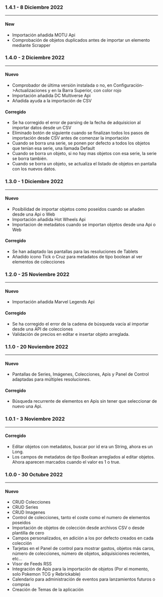 ### 1.4.1 - 8 Diciembre 2022 
***

#### New
 * Importación añadida MOTU Api
 * Comprobación de objetos duplicados antes de importar un elemento mediante Scrapper


### 1.4.0 - 2 Diciembre 2022 
***

#### Nuevo
 * Comprobador de última versión instalada o no, en Configuración->Actualizaciones y en la Barra Superior, con color rojo
 * Importación añadida DC Multiverse Api
 * Añadida ayuda a la importación de CSV

#### Corregido
 * Se ha corregido el error de parsing de la fecha de adquisicion al importar datos desde un CSV
 * Eliminado botón de siguiente cuando se finalizan todos los pasos de importación desde CSV antes de comenzar la importación
 * Cuando se borra una serie, se ponen por defecto a todos los objetos que tenían esa serie, una llamada Default
 * Cuando se borra un objeto, si no hay mas objetos con esa serie, la serie se borra también.
 * Cuando se borra un objeto, se actualiza el listado de objetos en pantalla con los nuevos datos.

### 1.3.0 - 1 Diciembre 2022 
***

#### Nuevo
 * Posibilidad de importar objetos como poseídos cuando se añaden desde una Api o Web
 * Importación añadida Hot Wheels Api
 * Importacion de metadatos cuando se importan objetos desde una Api o Web

#### Corregido
 * Se han adaptado las pantallas para las resoluciones de Tablets 
 * Añadido icono Tick o Cruz para metadatos de tipo boolean al ver elementos de colecciones


### 1.2.0 - 25 Noviembre 2022 
***

#### Nuevo
 * Importación añadida Marvel Legends Api

#### Corregido
 * Se ha corregido el error de la cadena de búsqueda vacía al importar desde una API de colecciones
 * Validación de precios en editar e insertar objeto arreglada.

### 1.1.0 - 20 Noviembre 2022 
***

#### Nuevo
 * Pantallas de Series, Imágenes, Colecciones, Apis y Panel de Control adaptadas para múltiples resoluciones.

#### Corregido
 * Búsqueda recurrente de elementos en Apis sin tener que seleccionar de nuevo una Api.


### 1.0.1 - 3 Noviembre 2022 
***

#### Corregido
 * Editar objetos con metadatos, buscar por id era un String, ahora es un Long.
 * Los campos de metadatos de tipo Boolean arreglados al editar objetos. Ahora aparecen marcados cuando el valor es 1 o true.



### 1.0.0 - 30 Octubre 2022 
***

#### Nuevo
 * CRUD Colecciones
 * CRUD Series 
 * CRUD Imagenes
 * Control de colecciones, tanto el coste como el numero de elementos poseidos
 * Importación de objetos de colección desde archivos CSV o desde plantilla de cero
 * Campos personalizados, en adición a los por defecto creados en cada colección
 * Tarjetas en el Panel de control para mostrar gastos, objetos más caros, número de colecciones, número de objetos, adquisiciones recientes, etc...
 * Visor de Feeds RSS
 * Integración de Apis para la importación de objetos (Por el momento, solo Pokemon TCG y Rebrickable)
 * Calendario para administración de eventos para lanzamientos futuros o compras
 * Creación de Temas de la aplicación